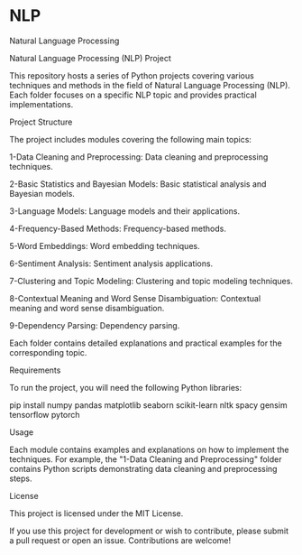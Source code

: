 # NLP
Natural Language Processing

Natural Language Processing (NLP) Project

This repository hosts a series of Python projects covering various techniques and methods in the field of Natural Language Processing (NLP). Each folder focuses on a specific NLP topic and provides practical implementations.

Project Structure

The project includes modules covering the following main topics:

1-Data Cleaning and Preprocessing: Data cleaning and preprocessing techniques.

2-Basic Statistics and Bayesian Models: Basic statistical analysis and Bayesian models.

3-Language Models: Language models and their applications.

4-Frequency-Based Methods: Frequency-based methods.

5-Word Embeddings: Word embedding techniques.

6-Sentiment Analysis: Sentiment analysis applications.

7-Clustering and Topic Modeling: Clustering and topic modeling techniques.

8-Contextual Meaning and Word Sense Disambiguation: Contextual meaning and word sense disambiguation.

9-Dependency Parsing: Dependency parsing.

Each folder contains detailed explanations and practical examples for the corresponding topic.

Requirements

To run the project, you will need the following Python libraries:

pip install numpy pandas matplotlib seaborn scikit-learn nltk spacy gensim tensorflow pytorch

Usage

Each module contains examples and explanations on how to implement the techniques. For example, the "1-Data Cleaning and Preprocessing" folder contains Python scripts demonstrating data cleaning and preprocessing steps.

License

This project is licensed under the MIT License.

If you use this project for development or wish to contribute, please submit a pull request or open an issue. Contributions are welcome!

